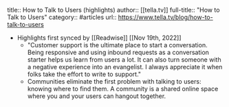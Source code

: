 title:: How to Talk to Users (highlights)
author:: [[tella.tv]]
full-title:: "How to Talk to Users"
category:: #articles
url:: https://www.tella.tv/blog/how-to-talk-to-users

- Highlights first synced by [[Readwise]] [[Nov 19th, 2022]]
	- "Customer support is the ultimate place to start a conversation. Being responsive and using inbound requests as a conversation starter helps us learn from users a lot. It can also turn someone with a negative experience into an evangelist. I always appreciate it when folks take the effort to write to support."
	- Communities eliminate the first problem with talking to users: knowing where to find them. A community is a shared online space where you and your users can hangout together.